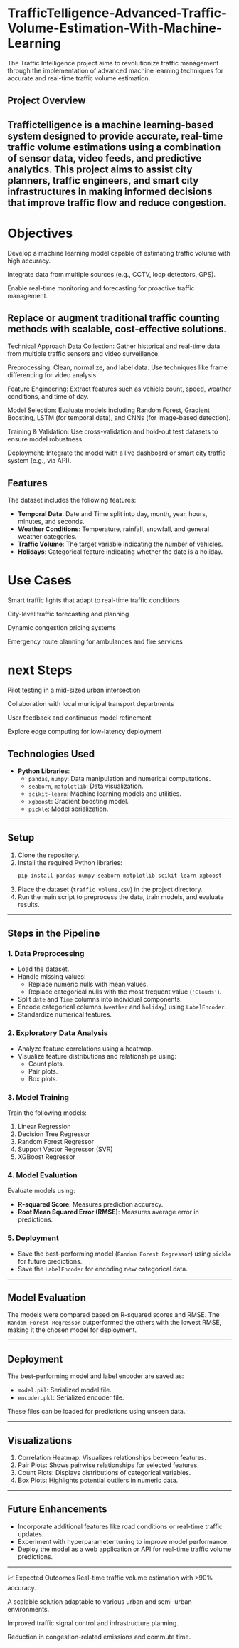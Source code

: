 # TrafficTelligence-Advanced-Traffic-Volume-Estimation-With-Machine-Learning

The Traffic Intelligence project aims to revolutionize traffic management through the implementation of advanced machine learning techniques for accurate and real-time traffic volume estimation.

## Project Overview
Traffictelligence is a machine learning-based system designed to provide accurate, real-time traffic volume estimations using a combination of sensor data, video feeds, and predictive analytics. This project aims to assist city planners, traffic engineers, and smart city infrastructures in making informed decisions that improve traffic flow and reduce congestion.
---

# Objectives
Develop a machine learning model capable of estimating traffic volume with high accuracy.

Integrate data from multiple sources (e.g., CCTV, loop detectors, GPS).

Enable real-time monitoring and forecasting for proactive traffic management.

Replace or augment traditional traffic counting methods with scalable, cost-effective solutions.
---
Technical Approach
Data Collection: Gather historical and real-time data from multiple traffic sensors and video surveillance.

Preprocessing: Clean, normalize, and label data. Use techniques like frame differencing for video analysis.

Feature Engineering: Extract features such as vehicle count, speed, weather conditions, and time of day.

Model Selection: Evaluate models including Random Forest, Gradient Boosting, LSTM (for temporal data), and CNNs (for image-based detection).

Training & Validation: Use cross-validation and hold-out test datasets to ensure model robustness.

Deployment: Integrate the model with a live dashboard or smart city traffic system (e.g., via API).


## Features
The dataset includes the following features:
- **Temporal Data**: Date and Time split into day, month, year, hours, minutes, and seconds.
- **Weather Conditions**: Temperature, rainfall, snowfall, and general weather categories.
- **Traffic Volume**: The target variable indicating the number of vehicles.
- **Holidays**: Categorical feature indicating whether the date is a holiday.

# Use Cases
Smart traffic lights that adapt to real-time traffic conditions

City-level traffic forecasting and planning

Dynamic congestion pricing systems

Emergency route planning for ambulances and fire services

 # next Steps
Pilot testing in a mid-sized urban intersection

Collaboration with local municipal transport departments

User feedback and continuous model refinement

Explore edge computing for low-latency deployment


## Technologies Used
- **Python Libraries**:
  - `pandas`, `numpy`: Data manipulation and numerical computations.
  - `seaborn`, `matplotlib`: Data visualization.
  - `scikit-learn`: Machine learning models and utilities.
  - `xgboost`: Gradient boosting model.
  - `pickle`: Model serialization.

---

## Setup
1. Clone the repository.
2. Install the required Python libraries:
   ```bash
   pip install pandas numpy seaborn matplotlib scikit-learn xgboost
   ```
3. Place the dataset (`traffic volume.csv`) in the project directory.
4. Run the main script to preprocess the data, train models, and evaluate results.

---

## Steps in the Pipeline
### 1. Data Preprocessing
- Load the dataset.
- Handle missing values:
  - Replace numeric nulls with mean values.
  - Replace categorical nulls with the most frequent value (`'Clouds'`).
- Split `date` and `Time` columns into individual components.
- Encode categorical columns (`weather` and `holiday`) using `LabelEncoder`.
- Standardize numerical features.

### 2. Exploratory Data Analysis
- Analyze feature correlations using a heatmap.
- Visualize feature distributions and relationships using:
  - Count plots.
  - Pair plots.
  - Box plots.

### 3. Model Training
Train the following models:
1. Linear Regression
2. Decision Tree Regressor
3. Random Forest Regressor
4. Support Vector Regressor (SVR)
5. XGBoost Regressor

### 4. Model Evaluation
Evaluate models using:
- **R-squared Score**: Measures prediction accuracy.
- **Root Mean Squared Error (RMSE)**: Measures average error in predictions.

### 5. Deployment
- Save the best-performing model (`Random Forest Regressor`) using `pickle` for future predictions.
- Save the `LabelEncoder` for encoding new categorical data.

---

## Model Evaluation
The models were compared based on R-squared scores and RMSE. The `Random Forest Regressor` outperformed the others with the lowest RMSE, making it the chosen model for deployment.

---

## Deployment
The best-performing model and label encoder are saved as:
- `model.pkl`: Serialized model file.
- `encoder.pkl`: Serialized encoder file.

These files can be loaded for predictions using unseen data.

---

## Visualizations
1. Correlation Heatmap:
   Visualizes relationships between features.
2. Pair Plots:
   Shows pairwise relationships for selected features.
3. Count Plots:
   Displays distributions of categorical variables.
4. Box Plots:
   Highlights potential outliers in numeric data.

---

## Future Enhancements
- Incorporate additional features like road conditions or real-time traffic updates.
- Experiment with hyperparameter tuning to improve model performance.
- Deploy the model as a web application or API for real-time traffic volume predictions.

---

📈 Expected Outcomes
Real-time traffic volume estimation with >90% accuracy.

A scalable solution adaptable to various urban and semi-urban environments.

Improved traffic signal control and infrastructure planning.

Reduction in congestion-related emissions and commute time.
